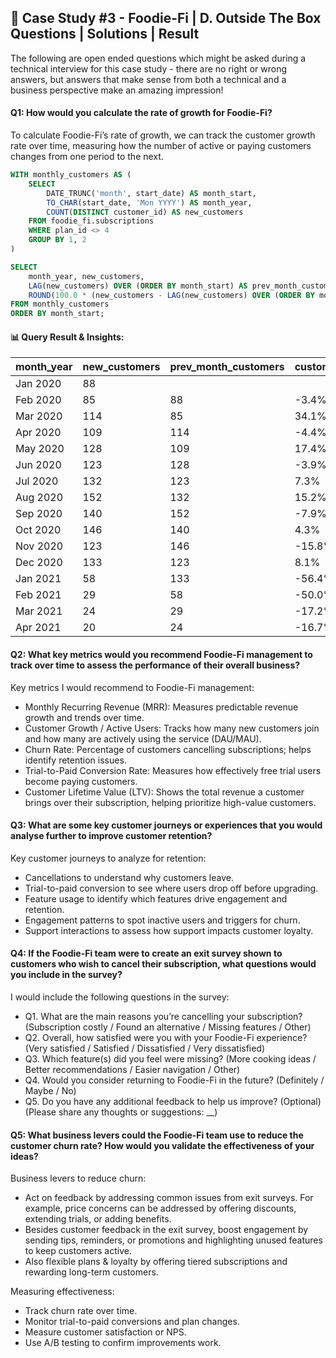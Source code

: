 ## 🥑 Case Study #3 - Foodie-Fi | D. Outside The Box Questions | Solutions | Result

The following are open ended questions which might be asked during a technical interview for this case study - there are no right or wrong answers, but answers that make sense from both a technical and a business perspective make an amazing impression!

#### Q1: How would you calculate the rate of growth for Foodie-Fi?
To calculate Foodie-Fi’s rate of growth, we can track the customer growth rate over time, measuring how the number of active or paying customers changes from one period to the next.

````sql
WITH monthly_customers AS (
    SELECT 
        DATE_TRUNC('month', start_date) AS month_start,
        TO_CHAR(start_date, 'Mon YYYY') AS month_year,
        COUNT(DISTINCT customer_id) AS new_customers
    FROM foodie_fi.subscriptions
    WHERE plan_id <> 4
    GROUP BY 1, 2
)

SELECT
    month_year, new_customers,
    LAG(new_customers) OVER (ORDER BY month_start) AS prev_month_customers,
    ROUND(100.0 * (new_customers - LAG(new_customers) OVER (ORDER BY month_start)) / LAG(new_customers) OVER (ORDER BY month_start), 1) || '%' AS customer_growth_rate
FROM monthly_customers
ORDER BY month_start;
  ````

#### 📊 Query Result & Insights:
| month_year | new_customers | prev_month_customers | customer_growth_rate |
| ---------- | ------------- | -------------------- | -------------------- |
| Jan 2020   | 88            |                      |                      |
| Feb 2020   | 85            | 88                   | -3.4%                |
| Mar 2020   | 114           | 85                   | 34.1%                |
| Apr 2020   | 109           | 114                  | -4.4%                |
| May 2020   | 128           | 109                  | 17.4%                |
| Jun 2020   | 123           | 128                  | -3.9%                |
| Jul 2020   | 132           | 123                  | 7.3%                 |
| Aug 2020   | 152           | 132                  | 15.2%                |
| Sep 2020   | 140           | 152                  | -7.9%                |
| Oct 2020   | 146           | 140                  | 4.3%                 |
| Nov 2020   | 123           | 146                  | -15.8%               |
| Dec 2020   | 133           | 123                  | 8.1%                 |
| Jan 2021   | 58            | 133                  | -56.4%               |
| Feb 2021   | 29            | 58                   | -50.0%               |
| Mar 2021   | 24            | 29                   | -17.2%               |
| Apr 2021   | 20            | 24                   | -16.7%               |

#### Q2: What key metrics would you recommend Foodie-Fi management to track over time to assess the performance of their overall business?
Key metrics I would recommend to Foodie-Fi management:
- Monthly Recurring Revenue (MRR): Measures predictable revenue growth and trends over time.
- Customer Growth / Active Users: Tracks how many new customers join and how many are actively using the service (DAU/MAU).
- Churn Rate: Percentage of customers cancelling subscriptions; helps identify retention issues.
- Trial-to-Paid Conversion Rate: Measures how effectively free trial users become paying customers.
- Customer Lifetime Value (LTV): Shows the total revenue a customer brings over their subscription, helping prioritize high-value customers.

#### Q3: What are some key customer journeys or experiences that you would analyse further to improve customer retention?
Key customer journeys to analyze for retention:
- Cancellations to understand why customers leave.
- Trial-to-paid conversion to see where users drop off before upgrading.
- Feature usage to identify which features drive engagement and retention.
- Engagement patterns to spot inactive users and triggers for churn.
- Support interactions to assess how support impacts customer loyalty.
  
#### Q4: If the Foodie-Fi team were to create an exit survey shown to customers who wish to cancel their subscription, what questions would you include in the survey?
I would include the following questions in the survey:
- Q1. What are the main reasons you’re cancelling your subscription? (Subscription costly / Found an alternative / Missing features / Other)
- Q2. Overall, how satisfied were you with your Foodie-Fi experience? (Very satisfied / Satisfied / Dissatisfied / Very dissatisfied)
- Q3. Which feature(s) did you feel were missing? (More cooking ideas / Better recommendations / Easier navigation / Other)
- Q4. Would you consider returning to Foodie-Fi in the future? (Definitely / Maybe / No)
- Q5. Do you have any additional feedback to help us improve? (Optional) (Please share any thoughts or suggestions: __)

#### Q5: What business levers could the Foodie-Fi team use to reduce the customer churn rate? How would you validate the effectiveness of your ideas?

Business levers to reduce churn:
- Act on feedback by addressing common issues from exit surveys. For example, price concerns can be addressed by offering discounts, extending trials, or adding benefits.
- Besides customer feedback in the exit survey, boost engagement by sending tips, reminders, or promotions and highlighting unused features to keep customers active.
- Also flexible plans & loyalty by offering tiered subscriptions and rewarding long-term customers.

Measuring effectiveness:
- Track churn rate over time.
- Monitor trial-to-paid conversions and plan changes.
- Measure customer satisfaction or NPS.
- Use A/B testing to confirm improvements work.

